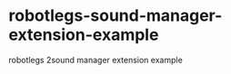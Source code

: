 robotlegs-sound-manager-extension-example
=========================================

robotlegs 2sound manager extension example